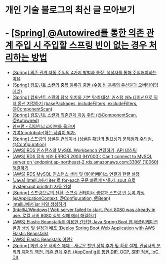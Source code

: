 # 개인 기술 블로그의 최신 글 모아보기 <br><br>   - [[Spring] @Autowired를 통한 의존 관계 주입 시 주입할 스프링 빈이 없는 경우 처리하는 방법](https://dream-and-develop.tistory.com/435)
- [[Spring] 의존 관계 자동 주입의 4가지 방법과 특징, 생성자를 통해 주입해야하는 이유](https://dream-and-develop.tistory.com/434)
- [[Spring] 컴포넌트 스캔의 중복 등록과 충돌 (수동 빈 등록의 우선권과 오버라이딩 에러)](https://dream-and-develop.tistory.com/432)
- [[Spring] 컴포넌트 스캔의 탐색 위치와 기본 탐색 대상, 커스텀 애노테이션으로 필터 옵션 지정하기 (basePackages, includeFilters, excludeFilters, @ComponentScan)](https://dream-and-develop.tistory.com/431)
- [[Spring] 컴포넌트 스캔과 의존관계 자동 주입 (@ComponentScan, @Autowired)](https://dream-and-develop.tistory.com/429)
- [인프런 - 김영한님 라이브를 들으며](https://dream-and-develop.tistory.com/428)
- [기여(contribute)하는 사람이 되자.](https://dream-and-develop.tistory.com/424)
- [[Spring] 스프링의 싱글톤 컨테이너 (싱글톤 패턴의 필요성과 문제점과 주의점, @Configuration)](https://dream-and-develop.tistory.com/420)
- [[AWS] RDS 인스턴스와 MySQL Workbench 연결하기, API 테스팅](https://dream-and-develop.tistory.com/419)
- [[AWS] RDS 접속 에러 ERROR 2003 (HY000): Can't connect to MySQL server on 'endpoint.ap-northeast-2.rds.amazonaws.com:3306' (10060) 해결하기](https://dream-and-develop.tistory.com/417)
- [[AWS] RDS MySQL 인스턴스 생성 및 데이터베이스 연결과 한글 설정](https://dream-and-develop.tistory.com/416)
- [[Java] IntelliJ에서 iter 로 for-each 구문 빠르게 만들기, sout 으로 System.out.println() 자동 완성](https://dream-and-develop.tistory.com/414)
- [[Spring] 스프링으로의 전환, 스프링 컨테이너 생성과 스프링 빈 등록 과정 (@ApplicationContext, @Configuration, @Bean)](https://dream-and-develop.tistory.com/413)
- [IntelliJ에서 jar 파일 생성하기](https://dream-and-develop.tistory.com/412)
- [[IntelliJ/Windows] Web server failed to start. Port 8080 was already in use. 로컬 서버 8080 실행 실패 에러 해결하기](https://dream-and-develop.tistory.com/410)
- [[AWS] Elastic Beanstalk를 이용한 간단한 Java Spring Boot 웹 애플리케이션 환경 생성 및 설정과 배포 (Deploy Spring Boot Web Application with AWS Elastic Beanstalk)](https://dream-and-develop.tistory.com/409)
- [[AWS] Elastic Beanstalk 이란?](https://dream-and-develop.tistory.com/408)
- [[Spring] 회원 주문 서비스 예제 - 새로운 할인 정책 추가 및 확장 설계, 관심사의 분리와 제어의 역전, 의존 관계 주입 (AppConfig를 통한 DIP, OCP, SRP 적용, IoC, DI)](https://dream-and-develop.tistory.com/406)
